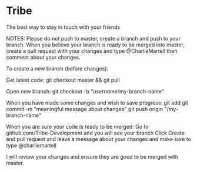 Tribe
=====

The best way to stay in touch with your friends

NOTES:
Please do not push to master, create a branch and push to your branch.
When you believe your branch is ready to be merged into master, 
create a pull request with your changes and type @CharlieMartell
then comment about your changes.

To create a new branch (before changes):

Get latest code:
git checkout master && git pull

Open new branch:
git checkout -b "*username*/my-branch-name"

When you have made some changes and wish to save progress:
git add <files you want to add>
git commit -m "meaningful message about changes"
git push origin "<username>/my-branch-name"

When you are sure your code is ready to be merged:
Go to github.com/Tribe-Development and you will see your branch
Click Create and pull request and leave a message about your changes
and make sure to type @charliemartell

I will review your changes and ensure they are good to be merged with master. 
